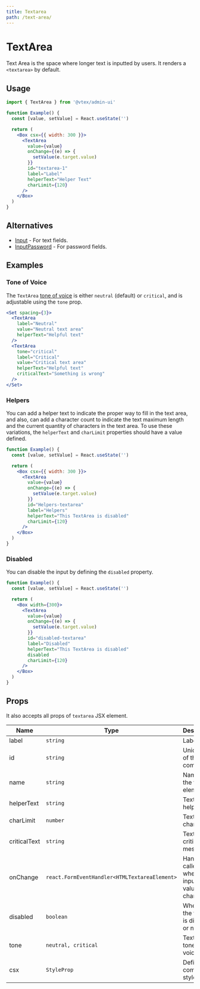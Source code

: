 ```yaml
---
title: Textarea
path: /text-area/
---
```


# TextArea

Text Area is the space where longer text is inputted by users. It renders a `<textarea>` by default.

## Usage

```jsx isStatic
import { TextArea } from '@vtex/admin-ui'

function Example() {
  const [value, setValue] = React.useState('')

  return (
    <Box csx={{ width: 300 }}>
      <TextArea
        value={value}
        onChange={(e) => {
          setValue(e.target.value)
        }}
        id="textarea-1"
        label="Label"
        helperText="Helper Text"
        charLimit={120}
      />
    </Box>
  )
}
```

## Alternatives

- [Input](input/) - For text fields.
- [InputPassword](input-password/) - For password fields.

## Examples

### Tone of Voice

The `TextArea` [tone of voice](/foundations/colors/#tones) is either `neutral` (default) or `critical`, and is adjustable using the `tone` prop.

```jsx live
<Set spacing={3}>
  <TextArea
    label="Neutral"
    value="Neutral text area"
    helperText="Helpful text"
  />
  <TextArea
    tone="critical"
    label="Critical"
    value="Critical text area"
    helperText="Helpful text"
    criticalText="Something is wrong"
  />
</Set>
```

### Helpers

You can add a helper text to indicate the proper way to fill in the text area, and also, can add a character count to indicate the text maximum length and the current quantity of characters in the text area. To use these variations, the `helperText` and `charLimit` properties should have a value defined.

```jsx live
function Example() {
  const [value, setValue] = React.useState('')

  return (
    <Box csx={{ width: 300 }}>
      <TextArea
        value={value}
        onChange={(e) => {
          setValue(e.target.value)
        }}
        id="Helpers-textarea"
        label="Helpers"
        helperText="This TextArea is disabled"
        charLimit={120}
      />
    </Box>
  )
}
```

### Disabled

You can disable the input by defining the `disabled` property.

```jsx live
function Example() {
  const [value, setValue] = React.useState('')

  return (
    <Box width={300}>
      <TextArea
        value={value}
        onChange={(e) => {
          setValue(e.target.value)
        }}
        id="disabled-textarea"
        label="Disabled"
        helperText="This TextArea is disabled"
        disabled
        charLimit={120}
      />
    </Box>
  )
}
```

## Props

It also accepts all props of `textarea` JSX element.

| Name         | Type                                          | Description                                  | Required | Default   |
| ------------ | --------------------------------------------- | -------------------------------------------- | -------- | --------- |
| label        | `string`                                      | Label text                                   | ✅       | -         |
| id           | `string`                                      | Unique id of the component                   | ✅       | -         |
| name         | `string`                                      | Name of the textarea element.                | 🚫       | -         |
| helperText   | `string`                                      | TextArea helper text                         | 🚫       | -         |
| charLimit    | `number`                                      | TextArea char limit                          | 🚫       | -         |
| criticalText | `string`                                      | TextArea critical message                    | 🚫       | -         |
| onChange     | `react.FormEventHandler<HTMLTextareaElement>` | Handler called when the inputs value changes | 🚫       | -         |
| disabled     | `boolean`                                     | Whether the textarea is disabled or not      | 🚫       | `false`   |
| tone         | `neutral, critical`                           | TextArea's tone of voice                     | 🚫       | `neutral` |
| csx          | `StyleProp`                                   | Defines component styles                     | 🚫       | `{}`      |
